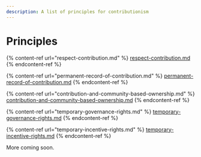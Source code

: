 ```yaml
---
description: A list of principles for contributionism
---
```


# Principles

{% content-ref url="respect-contribution.md" %}
[respect-contribution.md](respect-contribution.md)
{% endcontent-ref %}

{% content-ref url="permanent-record-of-contribution.md" %}
[permanent-record-of-contribution.md](permanent-record-of-contribution.md)
{% endcontent-ref %}

{% content-ref url="contribution-and-community-based-ownership.md" %}
[contribution-and-community-based-ownership.md](contribution-and-community-based-ownership.md)
{% endcontent-ref %}

{% content-ref url="temporary-governance-rights.md" %}
[temporary-governance-rights.md](temporary-governance-rights.md)
{% endcontent-ref %}

{% content-ref url="temporary-incentive-rights.md" %}
[temporary-incentive-rights.md](temporary-incentive-rights.md)
{% endcontent-ref %}

More coming soon.
